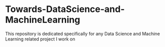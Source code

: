 # Towards-DataScience-and-MachineLearning
This repository is dedicated specifically for any Data Science and Machine Learning related project I work on
